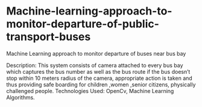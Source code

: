 # Machine-learning-approach-to-monitor-departure-of-public-transport-buses

Machine Learning approach to monitor departure of buses near bus bay 


Description: This system consists of camera attached to every bus bay which captures the bus number as well as the bus route if the bus doesn’t stop within 10 meters radius of the camera, appropriate action is taken and thus providing safe boarding for children ,women ,senior citizens, physically challenged people. 
Technologies Used: OpenCv, Machine Learning Algorithms.
